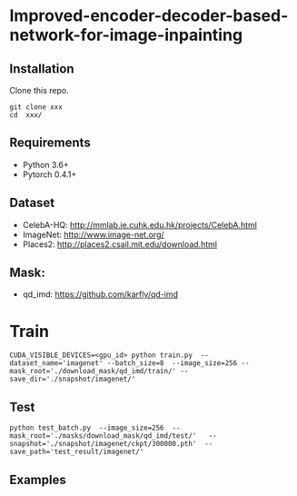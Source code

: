 # Improved-encoder-decoder-based-network-for-image-inpainting

## Installation
Clone this repo.
```
git clone xxx
cd  xxx/
```

## Requirements
* Python 3.6+
* Pytorch 0.4.1+

## Dataset
* CelebA-HQ: http://mmlab.ie.cuhk.edu.hk/projects/CelebA.html
* ImageNet: http://www.image-net.org/
* Places2: http://places2.csail.mit.edu/download.html

## Mask:
* qd_imd: https://github.com/karfly/qd-imd

# Train
```
CUDA_VISIBLE_DEVICES=<gpu_id> python train.py  --dataset_name='imagenet' --batch_size=8  --image_size=256 --mask_root='./download_mask/qd_imd/train/' --save_dir='./snapshot/imagenet/'
```

## Test
```
python test_batch.py  --image_size=256  --mask_root='./masks/download_mask/qd_imd/test/'   --snapshot='./snapshot/imagenet/ckpt/300000.pth'  --save_path='test_result/imagenet/'
```

## Examples
